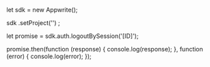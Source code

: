 let sdk = new Appwrite();

sdk
    .setProject('')
;

let promise = sdk.auth.logoutBySession('[ID]');

promise.then(function (response) {
    console.log(response);
}, function (error) {
    console.log(error);
});